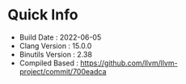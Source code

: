 # Quick Info
* Build Date : 2022-06-05
* Clang Version : 15.0.0
* Binutils Version : 2.38
* Compiled Based : https://github.com/llvm/llvm-project/commit/700eadca
